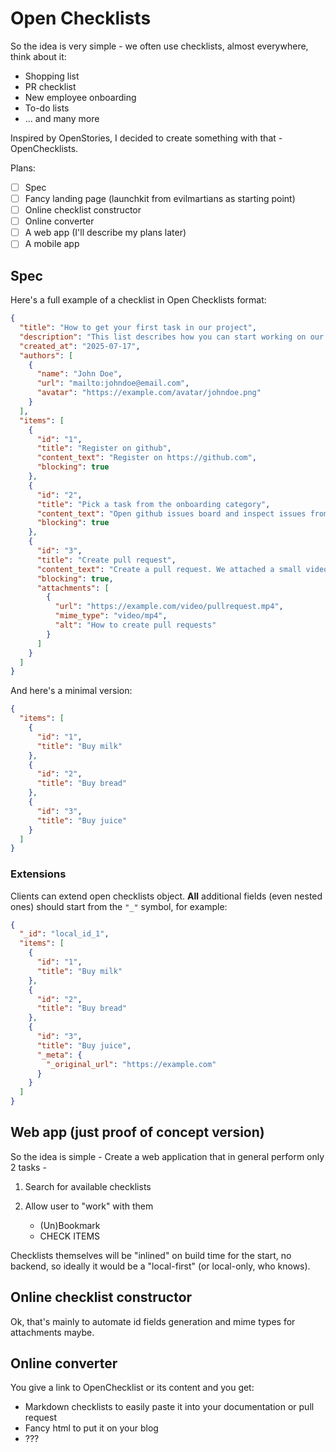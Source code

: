 # Open Checklists

So the idea is very simple - we often use checklists, almost everywhere, think about it:

- Shopping list
- PR checklist
- New employee onboarding
- To-do lists
- ... and many more

Inspired by OpenStories, I decided to create something with that - OpenChecklists.

Plans:

- [ ] Spec
- [ ] Fancy landing page (launchkit from evilmartians as starting point)
- [ ] Online checklist constructor
- [ ] Online converter
- [ ] A web app (I'll describe my plans later)
- [ ] A mobile app

## Spec

Here's a full example of a checklist in Open Checklists format:

```json
{
  "title": "How to get your first task in our project",
  "description": "This list describes how you can start working on our project",
  "created_at": "2025-07-17",
  "authors": [
    {
      "name": "John Doe",
      "url": "mailto:johndoe@email.com",
      "avatar": "https://example.com/avatar/johndoe.png"
    }
  ],
  "items": [
    {
      "id": "1",
      "title": "Register on github",
      "content_text": "Register on https://github.com",
      "blocking": true
    },
    {
      "id": "2",
      "title": "Pick a task from the onboarding category",
      "content_text": "Open github issues board and inspect issues from the \"onboarding\" category.\nPick the one you want to work on and leave a comment with \"I want to work on it\" text.",
      "blocking": true
    },
    {
      "id": "3",
      "title": "Create pull request",
      "content_text": "Create a pull request. We attached a small video instruction on how to create pull requests",
      "blocking": true,
      "attachments": [
        {
          "url": "https://example.com/video/pullrequest.mp4",
          "mime_type": "video/mp4",
          "alt": "How to create pull requests"
        }
      ]
    }
  ]
}
```

And here's a minimal version:


```json
{
  "items": [
    {
      "id": "1",
      "title": "Buy milk"
    },
    {
      "id": "2",
      "title": "Buy bread"
    },
    {
      "id": "3",
      "title": "Buy juice"
    }
  ]
}
```

### Extensions

Clients can extend open checklists object.
**All** additional fields (even nested ones) should start from the `"_"` symbol, for example: 

```json
{
  "_id": "local_id_1",
  "items": [
    {
      "id": "1",
      "title": "Buy milk"
    },
    {
      "id": "2",
      "title": "Buy bread"
    },
    {
      "id": "3",
      "title": "Buy juice",
      "_meta": {
        "_original_url": "https://example.com"
      }
    }
  ]
}
```

## Web app (just proof of concept version)

So the idea is simple - Create a web application that in general perform only 2 tasks - 

1. Search for available checklists
2. Allow user to "work" with them
  
   - (Un)Bookmark
   - CHECK ITEMS

Checklists themselves will be "inlined" on build time for the start, no backend, so ideally
it would be a "local-first" (or local-only, who knows).


## Online checklist constructor

Ok, that's mainly to automate id fields generation and mime types for attachments maybe.

## Online converter

You give a link to OpenChecklist or its content and you get:

- Markdown checklists to easily paste it into your documentation or pull request
- Fancy html to put it on your blog
- ???
